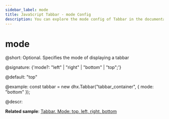 ```yaml
---
sidebar_label: mode
title: JavaScript Tabbar - mode Config 
description: You can explore the mode config of Tabbar in the documentation of the DHTMLX JavaScript UI library. Browse developer guides and API reference, try out code examples and live demos, and download a free 30-day evaluation version of DHTMLX Suite.
---
```


# mode

@short: Optional. Specifies the mode of displaying a tabbar

@signature: {'mode?: "left" | "right" | "bottom" | "top";'}

@default: "top"

@example:
const tabbar = new dhx.Tabbar("tabbar_container", {
    mode: "bottom"
});

@descr:

**Related sample**: [Tabbar. Mode: top, left, right, bottom](https://snippet.dhtmlx.com/xq6k0tts)

[comment]: # (@related: tabbar/configuring_tabbar.md#position-of-tabbar tabbar/init.md#define-tabbar-structure)
